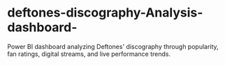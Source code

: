 # deftones-discography-Analysis-dashboard-
Power BI dashboard analyzing Deftones' discography through popularity, fan ratings, digital streams, and live performance trends.
